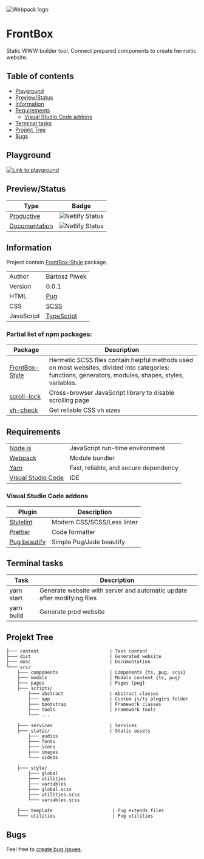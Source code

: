 ![Webpack logo](https://raw.githubusercontent.com/webpack/media/master/logo/logo-on-white-bg.png)

# FrontBox

Static WWW builder tool. Connect prepared components to create hermetic website.

## Table of contents

-   [Playground](#playground)
-   [Preview/Status](#previewstatus)
-   [Information](#information)
-   [Requirements](#requirements)
    -   [Visual Studio Code addons](#visual-studio-code-addons)
-   [Terminal tasks](#terminal-tasks)
-   [Projekt Tree](#projekt-tree)
-   [Bugs](#bugs)

## Playground

[![Link to playground](https://codesandbox.io/static/img/banner.png)](https://codesandbox.io/s/frontbox-1zmgu)

## Preview/Status

| Type                                                        | Badge                                                                                                       |
| ----------------------------------------------------------- | ----------------------------------------------------------------------------------------------------------- |
| [Productive](https://frontbox.netlify.app)                  | ![Netlify Status](https://api.netlify.com/api/v1/badges/395471d4-6cc3-4865-ab14-b8e2097b8d78/deploy-status) |
| [Documentation](https://frontbox-documentation.netlify.app) | ![Netlify Status](https://api.netlify.com/api/v1/badges/e0cb4b38-0edd-4f09-a4fb-0e54be98ccad/deploy-status) |

## Information

Project contain [FrontBox-Style](https://github.com/BartoszPiwek/FrontBox-Style) package.

|            |                                              |
| ---------- | -------------------------------------------- |
| Author     | Bartosz Piwek                                |
| Version    | 0.0.1                                        |
| HTML       | [Pug](https://pugjs.org/)                    |
| CSS        | [SCSS](https://sass-lang.com)                |
| JavaScript | [TypeScript](https://www.typescriptlang.org) |

### Partial list of npm packages:

| Package                                                          | Description                                                                                                                                            |
| ---------------------------------------------------------------- | ------------------------------------------------------------------------------------------------------------------------------------------------------ |
| [FrontBox-Style](https://github.com/BartoszPiwek/FrontBox-Style) | Hermetic SCSS files contain helpful methods used on most websites, divided into categories: functions, generators, modules, shapes, styles, variables. |
| [scroll-lock](https://www.npmjs.com/package/scroll-lock)         | Cross-browser JavaScript library to disable scrolling page                                                                                             |
| [vh-check](https://www.npmjs.com/package/vh-check)               | Get reliable CSS vh sizes                                                                                                                              |

## Requirements

|                                                     |                                       |
| --------------------------------------------------- | ------------------------------------- |
| [Node.js](https://nodejs.org/en)                    | JavaScript run-time environment       |
| [Webpack](https://webpack.js.org/)                  | Module bundler                        |
| [Yarn](https://yarnpkg.com)                         | Fast, reliable, and secure dependency |
| [Visual Studio Code](https://code.visualstudio.com) | IDE                                   |

### Visual Studio Code addons

| Plugin                                                                                        | Description                 |
| --------------------------------------------------------------------------------------------- | --------------------------- |
| [Stylelint](https://marketplace.visualstudio.com/items?itemName=stylelint.vscode-stylelint)   | Modern CSS/SCSS/Less linter |
| [Prettier](https://marketplace.visualstudio.com/items?itemName=esbenp.prettier-vscode)        | Code formatter              |
| [Pug beautify](https://marketplace.visualstudio.com/items?itemName=mrmlnc.vscode-pugbeautify) | Simple Pug/Jade beautify    |

## Terminal tasks

| Task       | Description                                                             |
| ---------- | ----------------------------------------------------------------------- |
| yarn start | Generate website with server and automatic update after modifying files |
| yarn build | Generate prod website                                                   |

## Projekt Tree

```
├─── content                          | Text content
├─── dist                             | Generated website
├─── dosc                             | Documentation
└─── src/
    ├─── components                   | Components {ts, pug, scss}
    ├─── modals                       | Modals content {ts, pug}
    ├─── pages                        | Pages {pug}
    ├─── scripts/
        ├─── abstract                 | Abstract classes
        ├─── app                      | Custom js/ts plugins folder
        ├─── bootstrap                | Framework classes
        ├─── tools                    | Framework tools
        └─── ...

    ├─── services                     | Services
    ├─── static/                      | Static assets
        ├─── audios
        ├─── fonts
        ├─── icons
        ├─── images
        └─── videos

    ├─── style/
        ├─── global
        ├─── utilities
        ├─── variables
        ├─── global.scss
        ├─── utilities.scss
        └─── variables.scss

    ├─── template                      | Pug extends files
    └─── utilities                     | Pug utilities
```

## Bugs

Feel free to [create bug issues](https://github.com/BartoszPiwek/FrontBox-Static-Webpack/issues/new?labels=bug).
